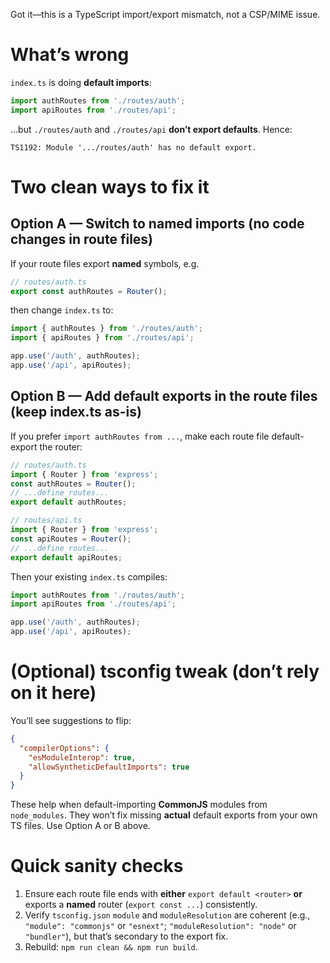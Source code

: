 Got it—this is a TypeScript import/export mismatch, not a CSP/MIME issue.

# What’s wrong

`index.ts` is doing **default imports**:

```ts
import authRoutes from './routes/auth';
import apiRoutes from './routes/api';
```

…but `./routes/auth` and `./routes/api` **don’t export defaults**. Hence:

```
TS1192: Module '.../routes/auth' has no default export.
```

# Two clean ways to fix it

## Option A — Switch to named imports (no code changes in route files)

If your route files export **named** symbols, e.g.

```ts
// routes/auth.ts
export const authRoutes = Router();
```

then change `index.ts` to:

```ts
import { authRoutes } from './routes/auth';
import { apiRoutes } from './routes/api';

app.use('/auth', authRoutes);
app.use('/api', apiRoutes);
```

## Option B — Add default exports in the route files (keep index.ts as-is)

If you prefer `import authRoutes from ...`, make each route file default-export the router:

```ts
// routes/auth.ts
import { Router } from 'express';
const authRoutes = Router();
// ...define routes...
export default authRoutes;
```

```ts
// routes/api.ts
import { Router } from 'express';
const apiRoutes = Router();
// ...define routes...
export default apiRoutes;
```

Then your existing `index.ts` compiles:

```ts
import authRoutes from './routes/auth';
import apiRoutes from './routes/api';

app.use('/auth', authRoutes);
app.use('/api', apiRoutes);
```

# (Optional) tsconfig tweak (don’t rely on it here)

You’ll see suggestions to flip:

```json
{
  "compilerOptions": {
    "esModuleInterop": true,
    "allowSyntheticDefaultImports": true
  }
}
```

These help when default-importing **CommonJS** modules from `node_modules`. They won’t fix missing **actual** default exports from your own TS files. Use Option A or B above.

# Quick sanity checks

1. Ensure each route file ends with **either** `export default <router>` **or** exports a **named** router (`export const ...`) consistently.
2. Verify `tsconfig.json` `module` and `moduleResolution` are coherent (e.g., `"module": "commonjs"` or `"esnext"`; `"moduleResolution": "node"` or `"bundler"`), but that’s secondary to the export fix.
3. Rebuild: `npm run clean && npm run build`.

